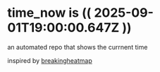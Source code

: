 # time_now is (( 2025-09-01T19:00:00.647Z ))

an automated repo that shows the currnent time

inspired by [breakingheatmap](https://github.com/breakingheatmap/breakingheatmap)